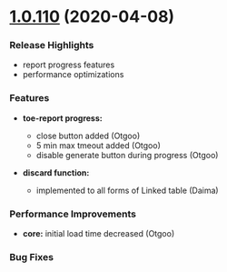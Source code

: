 <a name="1.0.110"></a>
# [1.0.110](https://demo.interval-soft.com/) (2020-04-08)

### Release Highlights

* report progress features
* performance optimizations


### Features

* **toe-report progress:** 
  * close button added (Otgoo)
  * 5 min max tmeout added (Otgoo)
  * disable generate button during progress (Otgoo)
  
* **discard function:** 
  * implemented to all forms of Linked table (Daima)

### Performance Improvements

* **core:** initial load time decreased (Otgoo)


### Bug Fixes


